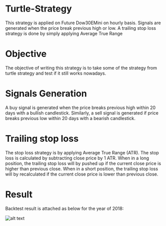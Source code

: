 # Turtle-Strategy 
This strategy is applied on Future Dow30EMini on hourly basis. Signals are generated when the price break previous high or low. A trailing stop loss strategy is done by simply applying Average True Range

# Objective
The objective of writing this strategy is to take some of the strategy from turtle strategy and test if it still works nowadays. 

# Signals Generation
A buy signal is generated when the price breaks previous high within 20 days with a bullish candlestick. Similarly, a sell signal is generated if price breaks previous low within 20 days with a bearish candlestick.

# Trailing stop loss
The stop loss strategy is by applying Average True Range (ATR). The stop loss is calculated by subtracting close price by 1 ATR. When in a long position, the trailing stop loss will by pushed up if the current close price is higher than previous close. When in a short position, the trailing stop loss will by recalculated if the current close price is lower than previous close. 

# Result

Backtest result is attached as below for the year of 2018:

![alt text](https://github.com/kelvonlys/Turtle-Strategy/blob/main/Turtle.png)





